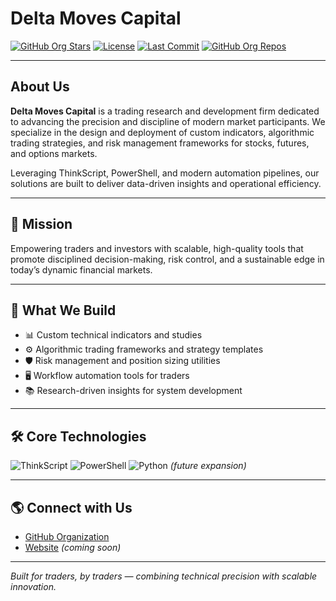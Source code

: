 # Delta Moves Capital

[![GitHub Org Stars](https://img.shields.io/github/stars/Delta-Moves-Capital?style=social)](https://github.com/Delta-Moves-Capital)
[![License](https://img.shields.io/badge/license-MIT-blue.svg)](https://github.com/Delta-Moves-Capital/.github/blob/main/LICENSE)
[![Last Commit](https://img.shields.io/github/last-commit/Delta-Moves-Capital/DigitalFoundry-Indicators?color=brightgreen)](https://github.com/Delta-Moves-Capital/DigitalFoundry-Indicators/commits/main)
[![GitHub Org Repos](https://img.shields.io/badge/Repos-10-blue)](https://github.com/Delta-Moves-Capital?tab=repositories)

---

## About Us

**Delta Moves Capital** is a trading research and development firm dedicated to advancing the precision and discipline of modern market participants. We specialize in the design and deployment of custom indicators, algorithmic trading strategies, and risk management frameworks for stocks, futures, and options markets.

Leveraging ThinkScript, PowerShell, and modern automation pipelines, our solutions are built to deliver data-driven insights and operational efficiency.

---

## 🚀 Mission

Empowering traders and investors with scalable, high-quality tools that promote disciplined decision-making, risk control, and a sustainable edge in today’s dynamic financial markets.

---

## 🧩 What We Build

- 📊 Custom technical indicators and studies
- ⚙️ Algorithmic trading frameworks and strategy templates
- 🛡️ Risk management and position sizing utilities
- 🖥️ Workflow automation tools for traders
- 📚 Research-driven insights for system development

---

## 🛠️ Core Technologies

![ThinkScript](https://img.shields.io/badge/ThinkScript-003366?style=for-the-badge&logo=thinkorswim&logoColor=white)
![PowerShell](https://img.shields.io/badge/PowerShell-5391FE?style=for-the-badge&logo=powershell&logoColor=white)
![Python](https://img.shields.io/badge/Python-3776AB?style=for-the-badge&logo=python&logoColor=white) *(future expansion)*

---

## 🌎 Connect with Us

- [GitHub Organization](https://github.com/Delta-Moves-Capital)
- [Website](https://deltamovestrading.com) *(coming soon)*

---

*Built for traders, by traders — combining technical precision with scalable innovation.*
